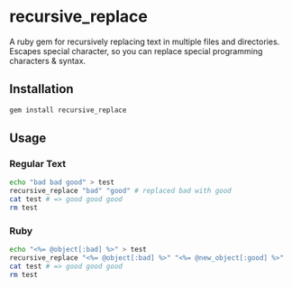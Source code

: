 # recursive_replace 

A ruby gem for recursively replacing text in multiple files and directories. Escapes special character, so you can replace special programming characters & syntax.

## Installation

```bash
gem install recursive_replace
```

## Usage

### Regular Text

```bash
echo "bad bad good" > test
recursive_replace "bad" "good" # replaced bad with good
cat test # => good good good
rm test
```

### Ruby

```bash
echo "<%= @object[:bad] %>" > test
recursive_replace "<%= @object[:bad] %>" "<%= @new_object[:good] %>"
cat test # => good good good
rm test
```
